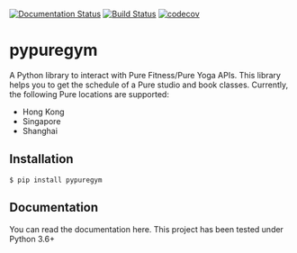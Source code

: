 [![Documentation Status](https://readthedocs.org/projects/pypuregym/badge/?version=latest)](https://pypuregym.readthedocs.io/en/latest/?badge=latest) [![Build Status](https://travis-ci.com/j-muller/pypuregym.svg?branch=master)](https://travis-ci.com/j-muller/pypuregym) [![codecov](https://codecov.io/gh/j-muller/pypuregym/branch/master/graph/badge.svg)](https://codecov.io/gh/j-muller/pypuregym)

pypuregym
=================

A Python library to interact with Pure Fitness/Pure Yoga APIs.
This library helps you to get the schedule of a Pure studio and book classes.
Currently, the following Pure locations are supported:

* Hong Kong
* Singapore
* Shanghai

## Installation

```
$ pip install pypuregym
```

## Documentation

You can read the documentation here.
This project has been tested under Python 3.6+